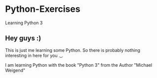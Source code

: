 # Python-Exercises
Learning Python 3

## Hey guys :)

This is just me learning some Python. So there is probably nothing interesting in here for you ._.

I am learning Python with the book "Python 3" from the Author "Michael Weigend"
